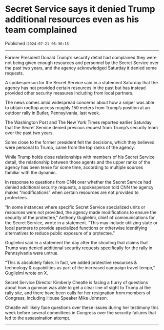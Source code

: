 # Secret Service says it denied Trump additional resources even as his team complained

Published :`2024-07-21 05:36:15`

---

Former President Donald Trump’s security detail had complained they were not being given enough resources and personnel by the Secret Service over the past two years, and the agency acknowledged Saturday it denied some requests.

A spokesperson for the Secret Service said in a statement Saturday that the agency has not provided certain resources in the past but has instead provided other security measures including from local partners.

The news comes amid widespread concerns about how a sniper was able to obtain rooftop access roughly 150 meters from Trump’s position at an outdoor rally in Butler, Pennsylvania, last week.

The Washington Post and The New York Times reported earlier Saturday that the Secret Service denied previous request from Trump’s security team over the past two years.

Some close to the former president felt the decisions, which they believed were personal to Trump, came from the top ranks of the agency.

While Trump holds close relationships with members of his Secret Service detail, the relationship between those agents and the upper ranks of the agency has been tense for some time, according to multiple sources familiar with the dynamic.

In response to questions from CNN over whether the Secret Service had denied additional security requests, a spokesperson told CNN the agency makes “modifications” when certain resources are not provided to protectees.

“In some instances where specific Secret Service specialized units or resources were not provided, the agency made modifications to ensure the security of the protectee,” Anthony Guglielmi, chief of communications for the Secret Service, wrote in a statement. “This may include utilizing state or local partners to provide specialized functions or otherwise identifying alternatives to reduce public exposure of a protectee.”

Guglielmi said in a statement the day after the shooting that claims that Trump was denied additional security requests specifically for the rally in Pennsylvania were untrue.

“This is absolutely false. In fact, we added protective resources & technology & capabilities as part of the increased campaign travel tempo,” Guglielmi wrote on X.

Secret Service Director Kimberly Cheatle is facing a flurry of questions about how a gunman was able to get a clear line of sight to Trump at the rally site, and there have been calls for her resignation from members of Congress, including House Speaker Mike Johnson.

Cheatle will likely face questions over these issues during her testimony this week before several committees in Congress over the security failures that led to the assassination attempt.

---

